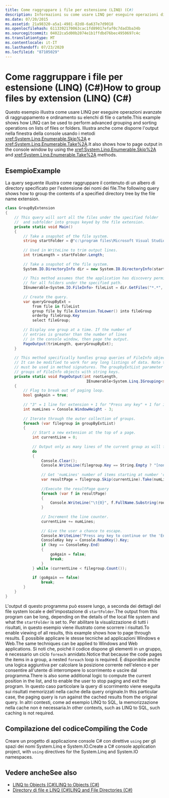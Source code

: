 ```yaml
---
title: Come raggruppare i file per estensione (LINQ) (C#)
description: Informazioni su come usare LINQ per eseguire operazioni di raggruppamento e ordinamento avanzate negli elenchi di file o cartelle in C#. Nell'esempio viene illustrato come eseguire il paging dell'output nella console.
ms.date: 07/20/2015
ms.assetid: 21a98320-a5a1-4981-82d8-6a637e7d9018
ms.openlocfilehash: 6113392170063cac1fd89017efaf0c7dad3ba34b
ms.sourcegitcommit: 04022ca5d00b2074e1b1ffdbd76bec4950697c4c
ms.translationtype: MT
ms.contentlocale: it-IT
ms.lasthandoff: 07/23/2020
ms.locfileid: "87105029"
---
```

# <a name="how-to-group-files-by-extension-linq-c"></a><span data-ttu-id="29db5-104">Come raggruppare i file per estensione (LINQ) (C#)</span><span class="sxs-lookup"><span data-stu-id="29db5-104">How to group files by extension (LINQ) (C#)</span></span>
<span data-ttu-id="29db5-105">Questo esempio illustra come usare LINQ per eseguire operazioni avanzate di raggruppamento e ordinamento su elenchi di file o cartelle.</span><span class="sxs-lookup"><span data-stu-id="29db5-105">This example shows how LINQ can be used to perform advanced grouping and sorting operations on lists of files or folders.</span></span> <span data-ttu-id="29db5-106">Illustra anche come disporre l'output nella finestra della console usando i metodi <xref:System.Linq.Enumerable.Skip%2A> e <xref:System.Linq.Enumerable.Take%2A>.</span><span class="sxs-lookup"><span data-stu-id="29db5-106">It also shows how to page output in the console window by using the <xref:System.Linq.Enumerable.Skip%2A> and <xref:System.Linq.Enumerable.Take%2A> methods.</span></span>  
  
## <a name="example"></a><span data-ttu-id="29db5-107">Esempio</span><span class="sxs-lookup"><span data-stu-id="29db5-107">Example</span></span>  
 <span data-ttu-id="29db5-108">La query seguente illustra come raggruppare il contenuto di un albero di directory specificato per l'estensione dei nomi dei file.</span><span class="sxs-lookup"><span data-stu-id="29db5-108">The following query shows how to group the contents of a specified directory tree by the file name extension.</span></span>  
  
```csharp  
class GroupByExtension  
{  
    // This query will sort all the files under the specified folder  
    //  and subfolder into groups keyed by the file extension.  
    private static void Main()  
    {  
        // Take a snapshot of the file system.  
        string startFolder = @"c:\program files\Microsoft Visual Studio 9.0\Common7";  
  
        // Used in WriteLine to trim output lines.  
        int trimLength = startFolder.Length;  
  
        // Take a snapshot of the file system.  
        System.IO.DirectoryInfo dir = new System.IO.DirectoryInfo(startFolder);  
  
        // This method assumes that the application has discovery permissions  
        // for all folders under the specified path.  
        IEnumerable<System.IO.FileInfo> fileList = dir.GetFiles("*.*", System.IO.SearchOption.AllDirectories);  
  
        // Create the query.  
        var queryGroupByExt =  
            from file in fileList  
            group file by file.Extension.ToLower() into fileGroup  
            orderby fileGroup.Key  
            select fileGroup;  
  
        // Display one group at a time. If the number of
        // entries is greater than the number of lines  
        // in the console window, then page the output.  
        PageOutput(trimLength, queryGroupByExt);  
    }  
  
    // This method specifically handles group queries of FileInfo objects with string keys.  
    // It can be modified to work for any long listings of data. Note that explicit typing  
    // must be used in method signatures. The groupbyExtList parameter is a query that produces  
    // groups of FileInfo objects with string keys.  
    private static void PageOutput(int rootLength,  
                                    IEnumerable<System.Linq.IGrouping<string, System.IO.FileInfo>> groupByExtList)  
    {  
        // Flag to break out of paging loop.  
        bool goAgain = true;  
  
        // "3" = 1 line for extension + 1 for "Press any key" + 1 for input cursor.  
        int numLines = Console.WindowHeight - 3;  
  
        // Iterate through the outer collection of groups.  
        foreach (var filegroup in groupByExtList)  
        {  
            // Start a new extension at the top of a page.  
            int currentLine = 0;  
  
            // Output only as many lines of the current group as will fit in the window.  
            do  
            {  
                Console.Clear();  
                Console.WriteLine(filegroup.Key == String.Empty ? "[none]" : filegroup.Key);  
  
                // Get 'numLines' number of items starting at number 'currentLine'.  
                var resultPage = filegroup.Skip(currentLine).Take(numLines);  
  
                //Execute the resultPage query  
                foreach (var f in resultPage)  
                {  
                    Console.WriteLine("\t{0}", f.FullName.Substring(rootLength));  
                }  
  
                // Increment the line counter.  
                currentLine += numLines;  
  
                // Give the user a chance to escape.  
                Console.WriteLine("Press any key to continue or the 'End' key to break...");  
                ConsoleKey key = Console.ReadKey().Key;  
                if (key == ConsoleKey.End)  
                {  
                    goAgain = false;  
                    break;  
                }  
            } while (currentLine < filegroup.Count());  
  
            if (goAgain == false)  
                break;  
        }  
    }  
}  
```  
  
 <span data-ttu-id="29db5-109">L'output di questo programma può essere lungo, a seconda dei dettagli del file system locale e dell'impostazione di `startFolder`.</span><span class="sxs-lookup"><span data-stu-id="29db5-109">The output from this program can be long, depending on the details of the local file system and what the `startFolder` is set to.</span></span> <span data-ttu-id="29db5-110">Per abilitare la visualizzazione di tutti i risultati, in questo esempio viene illustrato come scorrere i risultati.</span><span class="sxs-lookup"><span data-stu-id="29db5-110">To enable viewing of all results, this example shows how to page through results.</span></span> <span data-ttu-id="29db5-111">È possibile applicare le stesse tecniche ad applicazioni Windows e Web.</span><span class="sxs-lookup"><span data-stu-id="29db5-111">The same techniques can be applied to Windows and Web applications.</span></span> <span data-ttu-id="29db5-112">Si noti che, poiché il codice dispone gli elementi in un gruppo, è necessario un ciclo `foreach` annidato.</span><span class="sxs-lookup"><span data-stu-id="29db5-112">Notice that because the code pages the items in a group, a nested `foreach` loop is required.</span></span> <span data-ttu-id="29db5-113">È disponibile anche una logica aggiuntiva per calcolare la posizione corrente nell'elenco e per consentire all'utente di interrompere lo scorrimento e uscire dal programma.</span><span class="sxs-lookup"><span data-stu-id="29db5-113">There is also some additional logic to compute the current position in the list, and to enable the user to stop paging and exit the program.</span></span> <span data-ttu-id="29db5-114">In questo caso particolare la query di scorrimento viene eseguita sui risultati memorizzati nella cache della query originale.</span><span class="sxs-lookup"><span data-stu-id="29db5-114">In this particular case, the paging query is run against the cached results from the original query.</span></span> <span data-ttu-id="29db5-115">In altri contesti, come ad esempio LINQ to SQL, la memorizzazione nella cache non è necessaria.</span><span class="sxs-lookup"><span data-stu-id="29db5-115">In other contexts, such as LINQ to SQL, such caching is not required.</span></span>  
  
## <a name="compiling-the-code"></a><span data-ttu-id="29db5-116">Compilazione del codice</span><span class="sxs-lookup"><span data-stu-id="29db5-116">Compiling the Code</span></span>  
 <span data-ttu-id="29db5-117">Creare un progetto di applicazione console C# con direttive `using` per gli spazi dei nomi System.Linq e System.IO.</span><span class="sxs-lookup"><span data-stu-id="29db5-117">Create a C# console application project, with `using` directives for the System.Linq and System.IO namespaces.</span></span>  
  
## <a name="see-also"></a><span data-ttu-id="29db5-118">Vedere anche</span><span class="sxs-lookup"><span data-stu-id="29db5-118">See also</span></span>

- [<span data-ttu-id="29db5-119">LINQ to Objects (C#)</span><span class="sxs-lookup"><span data-stu-id="29db5-119">LINQ to Objects (C#)</span></span>](./linq-to-objects.md)
- [<span data-ttu-id="29db5-120">Directory di file e LINQ (C#)</span><span class="sxs-lookup"><span data-stu-id="29db5-120">LINQ and File Directories (C#)</span></span>](./linq-and-file-directories.md)

